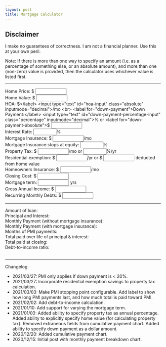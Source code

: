 ```yaml
---
layout: post
title: Mortgage Calculator
---
```


## Disclaimer
I make no guarantees of correctness. I am not a financial planner. Use this at your own peril.

Note: If there is more than one way to specify an amount (i.e. as a
percentage of something else, or an absolute amount), and more than one
(non-zero) value is provided, then the calculator uses whichever value is
listed first.

<style>
  .absolute {
    width: 100px;
  }
  .percentage {
    width: 75px;
  }
</style>

<hr>

<label for="price">Home Price: $</label>
<input type="text" id="price-input" class="absolute" inputmode="decimal">
<br>
<label for="home-value">Home Value: $</label>
<input type="text" id="home-value-input" class="absolute" inputmode="decimal">
<span id='home-value-hint'></span>
<br>
<label for="HOA">HOA: $</label>
<input type="text" id="hoa-input" class="absolute" inputmode="decimal">/mo
<br>
<label for="down-payment">Down Payment:</label>
<input type="text" id="down-payment-percentage-input" class="percentage" inputmode="decimal">%
or <label for="down-payment-absolute">$</label>
<input type="text" id="down-payment-absolute-input" class="absolute" inputmode="decimal">
<span id='down-payment-hint'></span>
<br>
<label for="interest-rate">Interest Rate:</label>
<input type="text" id="interest-rate-input" class="percentage" inputmode="decimal">%
<br>
<label for="mortgage-insurance">Mortgage Insurance: $</label>
<input type="text" id="mortgage-insurance-input" class="absolute" inputmode="decimal">/mo
<br>
<label for="mortgage-insurance-equity-percent">Mortgage Insurance stops at equity: </label>
<input type="text" id="mortgage-insurance-equity-percentage-input" class="percentage" inputmode="decimal">%
<span id='mortgage-insurance-equity-percent-hint'></span>
<br>
<label for="property-tax">Property Tax: $</label>
<input type="text" id="property-tax-absolute-input" class="absolute" inputmode="decimal">/mo
or
<input type="text" id="property-tax-percentage-input" class="percentage" inputmode="decimal">%/yr
<span id='property-tax-percentage-hint'></span>
<br>
<label for="residential-exemption-savings">Residential exemption: $</label>
<input type="text" id="residential-exemption-savings-input" class="absolute" inputmode="decimal">/yr
or $
<input type="text" id="residential-exemption-deduction-input" class="absolute" inputmode="decimal"> deducted from home value
<span id="residential-exemption-hint"></span>
<br>
<label for="homeowners-insurance">Homeowners Insurance: $</label>
<input type="text" id="homeowners-insurance-input" class="absolute" inputmode="decimal">/mo
<br>
<label for="closing-cost">Closing Cost: $</label>
<input type="text" id="closing-cost-input" class="absolute" inputmode="decimal">
<br>
<label for="mortgage-term">Mortgage term: </label>
<input type="text" id="mortgage-term-input" class="absolute" inputmode="decimal"> yrs
<span id='mortgage-term-hint'></span>
<br>
<label for="annual-income">Gross Annual Income: $</label>
<input type="text" id="annual-income-input" class="absolute" inputmode="decimal">
<br>
<label for="closing-cost">Recurring Monthly Debts: $</label>
<input type="text" id="monthly-debt-input" class="absolute" inputmode="decimal">
<br>
<hr>

<div><span>Amount of loan: </span><span id="loan-amount-output"></span></div>
<div><span>Principal and Interest: </span><span id="principal-and-interest-output"></span></div>
<div><span>Monthly Payment<span id="monthly-payment-without-pmi-span"> (without mortgage insurance)</span>: </span><span id="monthly-payment-output"></span></div>
<div id="monthly-payment-pmi-div">
  <div><span>Monthly Payment (with mortgage insurance): </span><span id="monthly-payment-pmi-output"></span></div>
  <div><span>Months of PMI payments: </span><span id="pmi-payment-timeline-output"></span></div>
</div>
<div><span>Total paid over life of principal & interest: </span><span id="lifetime-payment-output"></span></div>
<div><span>Total paid at closing: </span><span id="purchase-payment-output"></span></div>
<div id="debt-to-income-ratio-div"><span>Debt-to-income ratio: </span><span id="debt-to-income-ratio-output"></span></div>

<div id="schedule_viz"></div>
<br>
<div id="cumulative_viz"></div>

<hr>
Changelog:
<ul>
  <li>2021/03/27: PMI only applies if down payment is < 20%.</li>
  <li>2021/03/27: Incorporate residential exemption savings to property tax calculation.</li>
  <li>2021/03/03: Make PMI stopping point configurable. Add label to show how long PMI payments last, and how much total is paid toward PMI.</li>
  <li>2021/02/02: Add debt-to-income calculation.</li>
  <li>2021/01/10: Add support for varying the mortgage term.</li>
  <li>2021/01/03: Added ability to specify property tax as annual percentage. Added ability to explicitly specify home value (for calculating property tax). Removed extraneous fields from cumulative payment chart. Added ability to specify down payment as a dollar amount.</li>
  <li>2020/12/20: Added cumulative payment chart.</li>
  <li>2020/12/15: Initial post with monthly payment breakdown chart.</li>
</ul>

<script src="https://d3js.org/d3.v6.min.js"></script>
<script>
  exports = {};
  window.require = (name) => window[name];
</script>
<script src="{{ site.baseurl }}/build/mortgage.js"></script>
